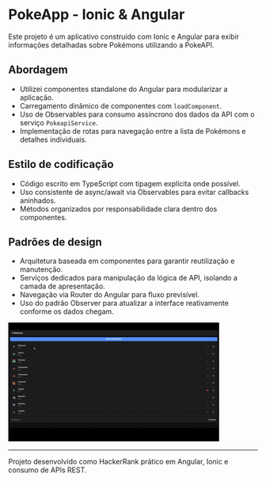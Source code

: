 # PokeApp - Ionic & Angular

Este projeto é um aplicativo construído com Ionic e Angular para exibir informações detalhadas sobre Pokémons utilizando a PokeAPI.

## Abordagem

- Utilizei componentes standalone do Angular para modularizar a aplicação.
- Carregamento dinâmico de componentes com `loadComponent`.
- Uso de Observables para consumo assíncrono dos dados da API com o serviço `PokeapiService`.
- Implementação de rotas para navegação entre a lista de Pokémons e detalhes individuais.

## Estilo de codificação

- Código escrito em TypeScript com tipagem explícita onde possível.
- Uso consistente de async/await via Observables para evitar callbacks aninhados.
- Métodos organizados por responsabilidade clara dentro dos componentes.

## Padrões de design

- Arquitetura baseada em componentes para garantir reutilização e manutenção.
- Serviços dedicados para manipulação da lógica de API, isolando a camada de apresentação.
- Navegação via Router do Angular para fluxo previsível.
- Uso do padrão Observer para atualizar a interface reativamente conforme os dados chegam.

![Demonstração](./src/assets/media/Pokeapp%20‐%20Feito%20com%20o%20Clipchamp.gif)

---
Projeto desenvolvido como HackerRank prático em Angular, Ionic e consumo de APIs REST.
